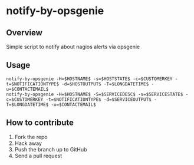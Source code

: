 # notify-by-opsgenie

## Overview
Simple script to notify about nagios alerts via opsgenie

## Usage

```
notify-by-opsgenie -H=$HOSTNAME$ -s=$HOSTSTATE$ -c=$CUSTOMERKEY -t=$NOTIFICATIONTYPE$ -d=$HOSTOUTPUT$ -T=$LONGDATETIME$ -u=$CONTACTEMAIL$
notify-by-opsgenie -H=$HOSTNAME$ -S=$SERVICEDESC$ -s=$SERVICESTATE$ -c=$CUSTOMERKEY -t=$NOTIFICATIONTYPE$ -d=$SERVICEOUTPUT$ -T=$LONGDATETIME$ -u=$CONTACTEMAIL$
```

## How to contribute
1. Fork the repo
2. Hack away
3. Push the branch up to GitHub
4. Send a pull request


